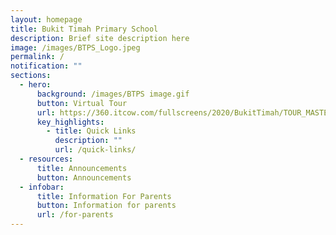 ```yaml
---
layout: homepage
title: Bukit Timah Primary School
description: Brief site description here
image: /images/BTPS_Logo.jpeg
permalink: /
notification: ""
sections:
  - hero:
      background: /images/BTPS image.gif
      button: Virtual Tour
      url: https://360.itcow.com/fullscreens/2020/BukitTimah/TOUR_MASTER1/
      key_highlights:
        - title: Quick Links
          description: ""
          url: /quick-links/
  - resources:
      title: Announcements
      button: Announcements
  - infobar:
      title: Information For Parents
      button: Information for parents
      url: /for-parents
---
```

